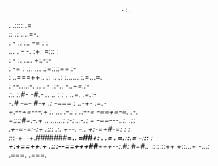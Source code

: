                                                                                 
                                                                                
                                                                                
                                                                                
                                                                                
                                                                                
                                                                                
                                                                                
                                                                                
                                                                                
                                                                                
                                                                                
                                                                                
                                                                                
                                                                                
                                                                                
                                                                                
                                                                                
                                   -:.                                          
   .                           .:::::.=                                         
                    ::   .:     ....=-.                                         
 .       -       .:    :..           -=        :::                              
 ...     .     -     -.              :+:   =:::   :                             
         :   -     :.        ....    +:.-:-                                     
  :      -=  : .:.     ...          .:=::::==     :-                            
  :    ..===++:.              .:  ..       .:     :...... :.=...=.              
   :   --..:.:-. ..            .            -   ::-..     -..+*=.:-             
   ::. :.#- -#.-        ..               .. :     :     . :.=. .=.:-            
      -.# -=- #-+                       .:  -===  :      *.*.-+- *:=.-          
      +.--+=---:+ :.                  ...   :-::  :  .:--= -==+=-=.*  .-.       
      =::::#=.-.+    ..        ...:.::      :-:...-.:    = -==*---.*.:. .::     
      *.+-=-=:-:+       .:::    .:.        *+--.  -..    +:-=*+#-=:*  :      :  
      ::*:-+--+.#######**=..       =#*#+:  .   .=   .    =.::.= -:::         :  
       +:+==++:+                  .:::--==+++*##***+++--:.#:.#=#..*   :::::::++ 
        +::...+                                            *-...:*              
         .===.                                              .===.               
                                                                                
                                                                                
                                                                                
                                                                                
                                                                                
                                                                                
                                                                                
                                                                                
                                                                                
                                                                                
                                                                                
                                                                                
                                                                                
                                                                                
                                                                                
                                                                                
                                                                                
                                                                                
                                                                                
                                                                                
